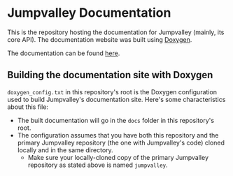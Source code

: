 # Jumpvalley Documentation
This is the repository hosting the documentation for Jumpvalley (mainly, its core API). The documentation website was built using [Doxygen](https://www.doxygen.nl/).

The documentation can be found [here](https://uthecat.github.io/jumpvalley-docs/index.html).

## Building the documentation site with Doxygen

`doxygen_config.txt` in this repository's root is the Doxygen configuration used to build Jumpvalley's documentation site. Here's some characteristics about this file:

- The built documentation will go in the `docs` folder in this repository's root.
- The configuration assumes that you have both this repository and the primary Jumpvalley repository (the one with Jumpvalley's code) cloned locally and in the same directory.
    - Make sure your locally-cloned copy of the primary Jumpvalley repository as stated above is named `jumpvalley`.
